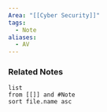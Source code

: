 ```yaml
---
Area: "[[Cyber Security]]"
tags:
  - Note
aliases:
  - AV
---
```



### Related Notes
```dataview
list
from [[]] and #Note 
sort file.name asc
```
